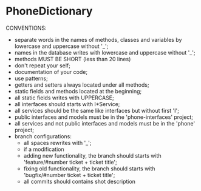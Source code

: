 # PhoneDictionary


CONVENTIONS:
* separate words in the names of methods, classes and variables by lowercase and uppercase without '_';
* names in the database writes with lowercase and uppercase without '_';
* methods MUST BE SHORT (less than 20 lines)
* don't repeat your self;
* documentation of your code;
* use patterns;
* getters and setters always located under all methods;
* static fields and methods located at the beginning;
* all static fields writes with UPPERCASE;
* all interfaces should starts with I*Service;
* all services should be the same like interfaces but without first 'I';
* public interfaces and models must be in the 'phone-interfaces' project;
* all services and not public interfaces and models must be in the 'phone' project;
* branch configurations:
  *   all spaces rewrites with '_';
  *   if a modification 
    * adding new functionality, the branch should starts with 'feature/#number ticket + ticket title';
    * fixing old functionality, the branch should starts with 'bugfix/#number ticket + ticket title';
  * all commits should contains shot description
